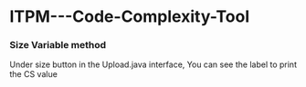 # ITPM---Code-Complexity-Tool

<h3>Size Variable method</h3>

<p>Under size button in the Upload.java interface, You can see the label to print the CS value</p>
